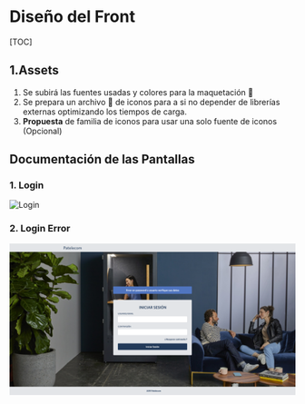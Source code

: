 # Diseño del Front

[TOC]
## 1.Assets

1. Se subirá las fuentes usadas y colores para la maquetación :art:
2. Se prepara un archivo :open_file_folder: ​de iconos para a si no depender de librerías externas optimizando los tiempos de carga.
3. **Propuesta** de familia de iconos para usar una solo fuente de iconos (Opcional)

## Documentación de las Pantallas

### 1. Login
![Login](https://github.com/edsonarios/Sistema-Integrador-de-Llamadas-VoIP/blob/master/Design_UI/dise%C3%B1o-mockups/01%20-%20Login.png?raw=true) 

### 2. Login Error

![Login Error](https://github.com/edsonarios/Sistema-Integrador-de-Llamadas-VoIP/blob/master/Design_UI/dise%C3%B1o-mockups/02%20-%20Login%20%E2%80%93%20Alerta.png?raw=true)

